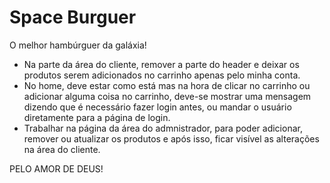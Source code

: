 # Space Burguer
O melhor hambúrguer da galáxia!
- Na parte da área do cliente, remover a parte do header e deixar os produtos serem adicionados no carrinho apenas pelo minha conta.
- No home, deve estar como está mas na hora de clicar no carrinho ou adicionar alguma coisa no carrinho, deve-se mostrar uma mensagem dizendo que é necessário fazer login antes, ou mandar o usuário diretamente  para a página de login.
- Trabalhar na página da área do admnistrador, para poder adicionar, remover ou atualizar os produtos e após isso, ficar visível as alterações na área do cliente.

PELO AMOR DE DEUS!
